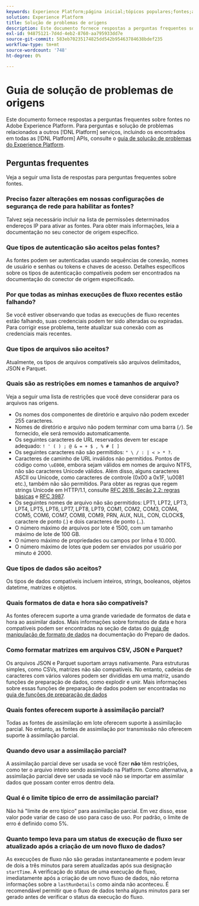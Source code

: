 ```yaml
---
keywords: Experience Platform;página inicial;tópicos populares;fontes;assimilação;solução de problemas;solução de problemas de fontes;perguntas frequentes de fontes;conectores de origem;conectores de origem perguntas frequentes;solução de problemas de conectores de origem;
solution: Experience Platform
title: Solução de problemas de origens
description: Este documento fornece respostas a perguntas frequentes sobre fontes no Adobe Experience Platform.
exl-id: 94875121-7d4d-4eb2-8760-aa795933dd7e
source-git-commit: 583eb70235174825dd542b95463784638bdef235
workflow-type: tm+mt
source-wordcount: '748'
ht-degree: 0%

---
```


# Guia de solução de problemas de origens

Este documento fornece respostas a perguntas frequentes sobre fontes no Adobe Experience Platform. Para perguntas e solução de problemas relacionados a outros [!DNL Platform] serviços, incluindo os encontrados em todas as [!DNL Platform] APIs, consulte o [guia de solução de problemas do Experience Platform](../landing/troubleshooting.md).

## Perguntas frequentes

Veja a seguir uma lista de respostas para perguntas frequentes sobre fontes.

### Preciso fazer alterações em nossas configurações de segurança de rede para habilitar as fontes?

Talvez seja necessário incluir na lista de permissões determinados endereços IP para ativar as fontes. Para obter mais informações, leia a documentação no seu conector de origem específico.

### Que tipos de autenticação são aceitos pelas fontes?

As fontes podem ser autenticadas usando sequências de conexão, nomes de usuário e senhas ou tokens e chaves de acesso. Detalhes específicos sobre os tipos de autenticação compatíveis podem ser encontrados na documentação do conector de origem especificado.

### Por que todas as minhas execuções de fluxo recentes estão falhando?

Se você estiver observando que todas as execuções de fluxo recentes estão falhando, suas credenciais podem ter sido alteradas ou expiradas. Para corrigir esse problema, tente atualizar sua conexão com as credenciais mais recentes.

### Que tipos de arquivos são aceitos?

Atualmente, os tipos de arquivos compatíveis são arquivos delimitados, JSON e Parquet.

### Quais são as restrições em nomes e tamanhos de arquivo?

Veja a seguir uma lista de restrições que você deve considerar para os arquivos nas origens.

- Os nomes dos componentes de diretório e arquivo não podem exceder 255 caracteres.
- Nomes de diretório e arquivo não podem terminar com uma barra (`/`). Se fornecido, ele será removido automaticamente.
- Os seguintes caracteres de URL reservados devem ter escape adequado: `! ' ( ) ; @ & = + $ , % # [ ]`
- Os seguintes caracteres não são permitidos: `" \ / : | < > * ?`.
- Caracteres de caminho de URL inválidos não permitidos. Pontos de código como `\uE000`, embora sejam válidos em nomes de arquivo NTFS, não são caracteres Unicode válidos. Além disso, alguns caracteres ASCII ou Unicode, como caracteres de controle (0x00 a 0x1F, \u0081 etc.), também não são permitidos. Para obter as regras que regem strings Unicode em HTTP/1.1, consulte [RFC 2616, Seção 2.2: regras básicas](https://www.ietf.org/rfc/rfc2616.txt) e [RFC 3987](https://www.ietf.org/rfc/rfc3987.txt).
- Os seguintes nomes de arquivo não são permitidos: LPT1, LPT2, LPT3, LPT4, LPT5, LPT6, LPT7, LPT8, LPT9, COM1, COM2, COM3, COM4, COM5, COM6, COM7, COM8, COM9, PRN, AUX, NUL, CON, CLOCK$, caractere de ponto (.) e dois caracteres de ponto (..).
- O número máximo de arquivos por lote é 1500, com um tamanho máximo de lote de 100 GB.
- O número máximo de propriedades ou campos por linha é 10.000.
- O número máximo de lotes que podem ser enviados por usuário por minuto é 2000.

### Que tipos de dados são aceitos?

Os tipos de dados compatíveis incluem inteiros, strings, booleanos, objetos datetime, matrizes e objetos.

### Quais formatos de data e hora são compatíveis?

As fontes oferecem suporte a uma grande variedade de formatos de data e hora ao assimilar dados. Mais informações sobre formatos de data e hora compatíveis podem ser encontradas na seção de datas do [guia de manipulação de formato de dados](../data-prep/data-handling.md#dates) na documentação do Preparo de dados.

### Como formatar matrizes em arquivos CSV, JSON e Parquet?

Os arquivos JSON e Parquet suportam arrays nativamente. Para estruturas simples, como CSVs, matrizes não são compatíveis. No entanto, cadeias de caracteres com vários valores podem ser divididas em uma matriz, usando funções de preparação de dados, como explodir e unir. Mais informações sobre essas funções de preparação de dados podem ser encontradas no [guia de funções de preparação de dados](../data-prep/functions.md#string)

### Quais fontes oferecem suporte à assimilação parcial?

Todas as fontes de assimilação em lote oferecem suporte à assimilação parcial. No entanto, as fontes de assimilação por transmissão não oferecem suporte à assimilação parcial.

### Quando devo usar a assimilação parcial?

A assimilação parcial deve ser usada se você fizer **não** têm restrições, como ter o arquivo inteiro sendo assimilado na Platform. Como alternativa, a assimilação parcial deve ser usada se você não se importar em assimilar dados que possam conter erros dentro dela.

### Qual é o limite típico de erro de assimilação parcial?

Não há &quot;limite de erro típico&quot; para assimilação parcial. Em vez disso, esse valor pode variar de caso de uso para caso de uso. Por padrão, o limite de erro é definido como 5%.

### Quanto tempo leva para um status de execução de fluxo ser atualizado após a criação de um novo fluxo de dados?

As execuções de fluxo não são geradas instantaneamente e podem levar de dois a três minutos para serem atualizadas após sua designação `startTime`. A verificação do status de uma execução de fluxo, imediatamente após a criação de um novo fluxo de dados, não retorna informações sobre a `lastRunDetails` como ainda não aconteceu. É recomendável permitir que o fluxo de dados tenha alguns minutos para ser gerado antes de verificar o status da execução do fluxo.